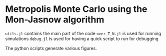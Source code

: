 # Metropolis Monte Carlo using the Mon-Jasnow algorithm

`utils.jl` contains the main part of the code
`over_T_N.jl` is used for running simulations
`debug.jl` is used for having a quick script to run for debugging

The python scripts generate various figures.
